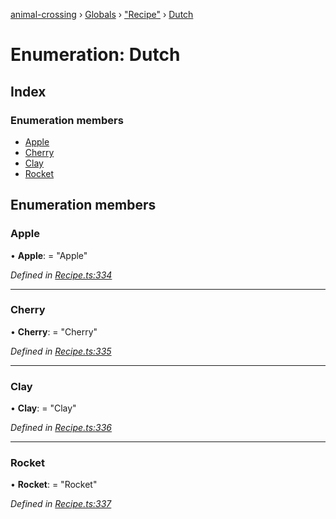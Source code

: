 [animal-crossing](../README.md) › [Globals](../globals.md) › ["Recipe"](../modules/_recipe_.md) › [Dutch](_recipe_.dutch.md)

# Enumeration: Dutch

## Index

### Enumeration members

* [Apple](_recipe_.dutch.md#apple)
* [Cherry](_recipe_.dutch.md#cherry)
* [Clay](_recipe_.dutch.md#clay)
* [Rocket](_recipe_.dutch.md#rocket)

## Enumeration members

###  Apple

• **Apple**: = "Apple"

*Defined in [Recipe.ts:334](https://github.com/Norviah/animal-crossing/blob/6476932/module/types/Recipe.ts#L334)*

___

###  Cherry

• **Cherry**: = "Cherry"

*Defined in [Recipe.ts:335](https://github.com/Norviah/animal-crossing/blob/6476932/module/types/Recipe.ts#L335)*

___

###  Clay

• **Clay**: = "Clay"

*Defined in [Recipe.ts:336](https://github.com/Norviah/animal-crossing/blob/6476932/module/types/Recipe.ts#L336)*

___

###  Rocket

• **Rocket**: = "Rocket"

*Defined in [Recipe.ts:337](https://github.com/Norviah/animal-crossing/blob/6476932/module/types/Recipe.ts#L337)*
